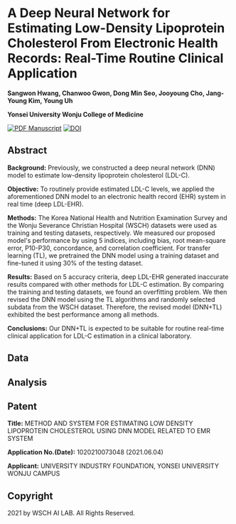 # A Deep Neural Network for Estimating Low-Density Lipoprotein Cholesterol From Electronic Health Records: Real-Time Routine Clinical Application

**Sangwon Hwang, Chanwoo Gwon,  Dong Min Seo, Jooyoung Cho, Jang-Young Kim, Young Uh**

**Yonsei University Wonju College of Medicine**

[![PDF Manuscript](https://img.shields.io/badge/manuscript-PDF-blue.svg)](https://pubmed.ncbi.nlm.nih.gov/34342586/)
[![DOI](https://img.shields.io/badge/DOI-10.2196/29331-blue.svg)](https://doi.org/10.2196/29331)

<!-- ![Python](https://img.shields.io/badge/-Python-3670A0?logo=python&logoColor=ffdd54)
![R](https://img.shields.io/badge/r-%23276DC3.svg?logo=r&logoColor=white) -->

## Abstract
**Background:** Previously, we constructed a deep neural network (DNN) model to estimate low-density lipoprotein cholesterol (LDL-C).

**Objective:** To routinely provide estimated LDL-C levels, we applied the aforementioned DNN model to an electronic health record (EHR) system in real time (deep LDL-EHR).

**Methods:** The Korea National Health and Nutrition Examination Survey and the Wonju Severance Christian Hospital (WSCH) datasets were used as training and testing datasets, respectively. We measured our proposed model's performance by using 5 indices, including bias, root mean-square error, P10-P30, concordance, and correlation coefficient. For transfer learning (TL), we pretrained the DNN model using a training dataset and fine-tuned it using 30% of the testing dataset.

**Results:** Based on 5 accuracy criteria, deep LDL-EHR generated inaccurate results compared with other methods for LDL-C estimation. By comparing the training and testing datasets, we found an overfitting problem. We then revised the DNN model using the TL algorithms and randomly selected subdata from the WSCH dataset. Therefore, the revised model (DNN+TL) exhibited the best performance among all methods.

**Conclusions:** Our DNN+TL is expected to be suitable for routine real-time clinical application for LDL-C estimation in a clinical laboratory.

## Data

## Analysis

## Patent
**Title:** METHOD AND SYSTEM FOR ESTIMATING LOW DENSITY LIPOPROTEIN CHOLESTEROL USING DNN MODEL RELATED TO EMR SYSTEM

**Application No.(Date):** 1020210073048 (2021.06.04)

**Applicant:** UNIVERSITY INDUSTRY FOUNDATION, YONSEI UNIVERSITY WONJU CAMPUS

## Copyright
2021 by WSCH AI LAB. All Rights Reserved.

